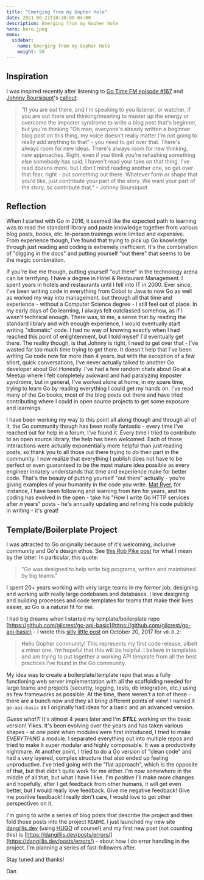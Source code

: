 ```yaml
---
title: "Emerging from my Gopher Hole"
date: 2021-06-21T10:30:00-04:00
description: Emerging from my Gopher hole
hero: hero.jpeg
menu:
  sidebar:
    name: Emerging from my Gopher Hole
    weight: 50
---
```


## Inspiration

I was inspired recently after listening to [Go Time FM episode #167](https://changelog.com/gotime/167) and [Johnny Boursiquot](https://www.jboursiquot.com/)'s [callout](https://changelog.com/gotime/167#t=50:41):

> "If you are out there, and I'm speaking to you listener, or watcher, if you are out there and thinking/meaning to muster up the energy or overcome the imposter syndrome to write a blog post that's beginner, but you're thinking "Oh man, everyone's already written a beginner blog post on this thing, my voice doesn't really matter I'm not going to really add anything to that" - you need to get over that. There's always room for new ideas. There's always room for new thinking, new approaches. Right, even if you think you're rehashing something else somebody has said, I haven't read your take on that thing. I've read dozens more, but I don't mind reading another one, so get over that fear, right - put something out there. Whatever form or shape that you'd like, just contribute your part of the story. We want your part of the story, so contribute that." - Johnny Boursiquot

## Reflection

When I started with Go in 2016, it seemed like the expected path to learning was to read the standard library and paste knowledge together from various blog posts, books, etc. In-person trainings were limited and expensive. From experience though, I've found that trying to pick up Go knowledge through just reading and coding is extremely inefficient. It's the combination of "digging in the docs" and putting yourself "out there" that seems to be the magic combination.

If you're like me though, putting yourself "out there" in the technology arena can be terrifying. I have a degree in Hotel & Restaurant Management. I spent years in hotels and restaurants until I fell into IT in 2000. Ever since, I've been writing code in everything from Cobol to Java to now Go as well as worked my way into management, but through all that time and experience - without a Computer Science degree - I still feel out of place. In my early days of Go learning, I always felt outclassed somehow, as if I wasn't technical enough. There was, to me, a sense that by reading the standard library and with enough experience, I would eventually start writing "idiomatic" code. I had no way of knowing exactly when I had reached this point of enlightenment, but I told myself I'd eventually get there. The reality though, is that Johnny is right, I need to get over that - I've wasted far too much time trying to get there. It doesn't help that I've been writing Go code now for more than 4 years, but with the exception of a few short, quick conversations, I've never actually talked to another Go developer about Go! Honestly. I've had a few random chats about Go at a Meetup where I felt completely awkward and had paralyzing imposter syndrome, but in general, I've worked alone at home, in my spare time, trying to learn Go by reading everything I could get my hands on. I've read many of the Go books, most of the blog posts out there and have tried contributing where I could in open source projects to get some exposure and learnings.

I have been working my way to this point all along though and through all of it, the Go community though has been really fantastic - every time I've reached out for help in a forum, I've found it. Every time I tried to contribute to an open source library, the help has been welcomed. Each of those interactions were actually exponentially more helpful than just reading posts, so thank you to all those out there trying to do their part in the community. I now realize that everything I publish does not have to be perfect or even guaranteed to be the most mature idea possible as every engineer innately understands that time and experience make for better code. That's the beauty of putting yourself "out there" actually - you're giving examples of your humanity in the code you write. [Mat Ryer](https://twitter.com/matryer), for instance, I have been following and learning from him for years, and his coding has evolved in the open - take his "How I write Go HTTP services after *n* years" posts - he's annually updating and refining his code publicly in writing - it's great!

## Template/Boilerplate Project

I was attracted to Go originally because of it's welcoming, inclusive community and Go's design ethos. See [this Rob Pike post](https://commandcenter.blogspot.com/2012/06/less-is-exponentially-more.html) for what I mean by the latter. In particular, this quote:

> "Go was designed to help write big programs, written and maintained by big teams."

I spent 20+ years working with very large teams in my former job, designing and working with really large codebases and databases. I love designing and building processes and code templates for teams that make their lives easier, so Go is a natural fit for me.

I had big dreams when I started my template/boilerplate repo [https://github.com/gilcrest/go-api-basic](https://github.com/gilcrest/go-api-basic) - I wrote this [silly little post](https://dangillis.dev/posts/archive/go-api-template/) on October 20, 2017 for `v0.0.2`:

> Hello Gopher community! This represents my first code release, albeit a minor one. I’m hopeful that this will be helpful. I believe in templates and am trying to put together a working API template from all the best practices I’ve found in the Go community.

My idea was to create a boilerplate/template repo that was a fully functioning web server implementation with all the scaffolding needed for large teams and projects (security, logging, tests, db integration, etc.) using as few frameworks as possible. At the time, there weren't a ton of these - there are a bunch now and they all bring different points of view! I named it `go-api-basic` as I originally had ideas for a basic and an advanced version.

*Guess what?!* It's almost 4 years later and I'm ***STILL*** working on the basic version! Yikes. It's been evolving over the years and has taken various shapes - at one point when modules were first introduced, I tried to make *EVERYTHING* a module. I separated everything out into multiple repos and tried to make it super modular and highly composable. It was a productivity nightmare. At another point, I tried to do a Go version of "clean code" and had a very layered, complex structure that also ended up feeling unproductive. I've tried going with the "flat approach", which is the opposite of that, but that didn't quite work for me either. I'm now somewhere in the middle of all that, but what I have I like. I'm positive I'll make more changes and hopefully, after I get feedback from other humans, it will get even better, but I would really love feedback. Give me negative feedback! Give me positive feedback! I really don't care, I would love to get other perspectives on it.

I'm going to write a series of blog posts that describe the project and then fold those posts into the project `README`. I just launched my new site [dangillis.dev](https://dangillis.dev/) (using [HUGO](https://gohugo.io/) of course!) and my first new post (not counting this) is [https://dangillis.dev/posts/errors/](https://dangillis.dev/posts/errors/) - about how I do error handling in the project. I'm planning a series of fast-followers after.

Stay tuned and thanks!

Dan
